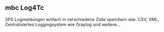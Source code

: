  <section>
    <h2>mbc Log4Tc</h2>
    <p class="lead">SPS Logmeldungen einfach in verschiedene Ziele speichern wie: CSV, XML, Zentralisiertes Loggingsystem wie Graylog und weitere...</p>
</section>